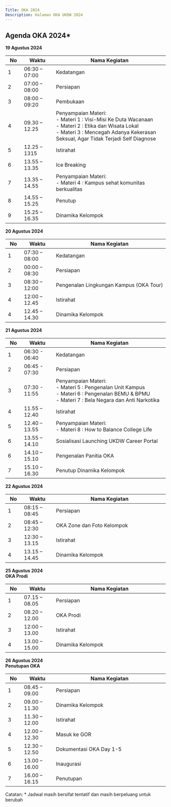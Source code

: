 ```yaml
---
Title: OKA 2024
Description: Halaman OKA UKDW 2024
---
```


## Agenda OKA 2024*
<strong>19 Agustus 2024</strong><br/>
<table style="width: 100%; max-width: 40em;">
    <thead>
        <tr>
            <th style="width: 10%;">No</th>
            <th style="width: 20%;">Waktu</th>
            <th style="width: 70%;">Nama Kegiatan</th>
        </tr>
    </thead>
    <tbody>
        <tr>
            <td>1</td>
            <td>06:30 – 07:00</td>
            <td>Kedatangan</td>
        </tr>
        <tr>
            <td>2</td>
            <td>07:00 – 08:00</td>
            <td>Persiapan</td>
        </tr>
        <tr>
            <td>3</td>
            <td>08:00 – 09:20</td>
            <td>Pembukaan</td>
        </tr>
        <tr>
            <td>4</td>
            <td>09.30 – 12.25</td>
            <td>Penyampaian Materi:<br/>
            - Materi 1 : Visi-Misi Ke Duta Wacanaan <br/>
            - Materi 2 : Etika dan Wisata Lokal <br/>
            - Materi 3 : Mencegah Adanya Kekerasan Seksual, Agar Tidak Terjadi Self Diagnose</td>
        </tr>
        <tr>
            <td>5</td>
            <td>12.25 – 1315</td>
            <td>Istirahat</td>
        </tr>
        <tr>
            <td>6</td>
            <td>13.55 – 13.35</td>
            <td>Ice Breaking</td>
        </tr>
        <tr>
            <td>7</td>
            <td>13.35 – 14.55</td>
            <td>Penyampaian Materi:<br/>
            - Materi 4 : Kampus sehat komunitas berkualitas  <br/>
        </tr>
        <tr>
            <td>8</td>
            <td>14.55 – 15.25</td>
            <td>Penutup</td>
        </tr>
        <tr>
            <td>9</td>
            <td>15.25 – 16.35</td>
            <td>Dinamika Kelompok</td>
        </tr>
    </tbody>
</table>

<strong>20 Agustus 2024</strong><br/>
<table style="width: 100%; max-width: 40em;">
    <thead>
        <tr>
            <th style="width: 10%;">No</th>
            <th style="width: 20%;">Waktu</th>
            <th style="width: 70%;">Nama Kegiatan</th>
        </tr>
    </thead>
    <tbody>
        <tr>
            <td>1</td>
            <td>07:30 – 08:00</td>
            <td>Kedatangan</td>
        </tr>
        <tr>
            <td>2</td>
            <td>00:00 – 08:30</td>
            <td>Persiapan</td>
        </tr>
        <tr>
            <td>3</td>
            <td>08:30 – 12:00</td>
            <td>Pengenalan Lingkungan Kampus (OKA Tour)</td>
        </tr>
        <tr>
            <td>4</td>
            <td>12:00 – 12.45</td>
            <td>Istirahat</td>
        </tr>
        <tr>
            <td>4</td>
            <td>12.45 – 14.30</td>
            <td>Dinamika Kelompok</td>
        </tr>
    </tbody>
</table>

<strong>21 Agustus 2024</strong><br/>
<table style="width: 100%; max-width: 40em;">
    <thead>
        <tr>
            <th style="width: 10%;">No</th>
            <th style="width: 20%;">Waktu</th>
            <th style="width: 70%;">Nama Kegiatan</th>
        </tr>
    </thead>
    <tbody>
         <tr>
            <td>1</td>
            <td>06:30 - 06:40</td>
            <td>Kedatangan</td>
        </tr>
        <tr>
            <td>2</td>
            <td>06:45 - 07:30</td>
            <td>Persiapan</td>
        </tr>
        <tr>
            <td>3</td>
            <td>07:30 - 11:55</td>
            <td>Penyampaian Materi:<br/>
            - Materi 5 : Pengenalan Unit Kampus<br/>
            - Materi 6 : Pengenalan BEMU & BPMU<br/>
            - Materi 7 : Bela Negara dan Anti Narkotika</td>
        </tr>
        <tr>
            <td>4</td>
            <td>11.55 – 12.40</td>
            <td>Istirahat</td>
        </tr>
        <tr>
            <td>5</td>
            <td>12.40 – 13.55</td>
            <td>Penyampaian Materi:<br/>
            - Materi 8 : How to Balance College Life<br/>
        </tr>
        <tr>
            <td>6</td>
            <td>13.55 – 14.10</td>
            <td>Sosialisasi Launching UKDW Career Portal</td>
        </tr>
        <tr>
            <td>6</td>
            <td>14.10 – 15.10</td>
            <td>Pengenalan Panitia OKA</td>
        </tr>
        <tr>
            <td>7</td>
            <td>15.10 – 16.30</td>
            <td>Penutup  Dinamika Kelompok</td>
        </tr>
    </tbody>
</table>

<strong>22 Agustus 2024</strong><br/>
<table style="width: 100%; max-width: 40em;">
    <thead>
        <tr>
            <th style="width: 10%;">No</th>
            <th style="width: 20%;">Waktu</th>
            <th style="width: 70%;">Nama Kegiatan</th>
        </tr>
    </thead>
    <tbody>
        <tr>
            <td>1</td>
            <td>08:15 – 08:45</td>
            <td>Persiapan</td>
        </tr>
        <tr>
            <td>2</td>
            <td>08:45 – 12:30</td>
            <td>OKA Zone dan Foto Kelompok</td>
        </tr>
        <tr>
            <td>3</td>
            <td>12:30 – 13.15</td>
            <td>Istirahat</td>
        </tr>
        <tr>
            <td>4</td>
            <td>13.15 – 14.45</td>
            <td>Dinamika Kelompok</td>
        </tr>
    </tbody>
</table>

<strong>25 Agustus 2024<br/>
OKA Prodi</strong><br/>
<table style="width: 100%; max-width: 40em;">
    <thead>
        <tr>
            <th style="width: 10%;">No</th>
            <th style="width: 20%;">Waktu</th>
            <th style="width: 70%;">Nama Kegiatan</th>
        </tr>
    </thead>
    <tbody>
        <tr>
            <td>1</td>
            <td>07.15 – 08.05</td>
            <td>Persiapan</td>
        </tr>
        <tr>
            <td>2</td>
            <td>08.20 – 12.00</td>
            <td>OKA Prodi</td>
        </tr>
        <tr>
            <td>3</td>
            <td>12:00 – 13.00</td>
            <td>Istirahat</td>
        </tr>
        <tr>
            <td>4</td>
            <td>13.00 – 15.00</td>
            <td>Dinamika Kelompok</td>
        </tr>
    </tbody>
</table>

<strong>26 Agustus 2024<br/>
Penutupan OKA</strong><br/>
<table style="width: 100%; max-width: 40em;">
    <thead>
        <tr>
            <th style="width: 10%;">No</th>
            <th style="width: 20%;">Waktu</th>
            <th style="width: 70%;">Nama Kegiatan</th>
        </tr>
    </thead>
    <tbody>
        <tr>
            <td>1</td>
            <td>08.45 – 09.00</td>
            <td>Persiapan</td>
        </tr>
        <tr>
            <td>2</td>
            <td>09.00 – 11.30</td>
            <td>Dinamika Kelompok</td>
        </tr>
        <tr>
            <td>3</td>
            <td>11.30 – 12.00</td>
            <td>Istirahat</td>
        </tr>
        <tr>
            <td>4</td>
            <td>12.00 – 12.30</td>
            <td>Masuk ke GOR</td>
        </tr>
        <tr>
            <td>5</td>
            <td>12.30 – 12.50</td>
            <td>Dokumentasi OKA Day 1-5</td>
        </tr>
        <tr>
            <td>6</td>
            <td>13.00 – 16.00</td>
            <td>Inaugurasi</td>
        </tr>
        <tr>
            <td>7</td>
            <td>16.00 – 16.15</td>
            <td>Penutupan</td>
        </tr>
    </tbody>
</table>
Catatan: * Jadwal masih bersifat tentatif dan masih berpeluang untuk berubah
